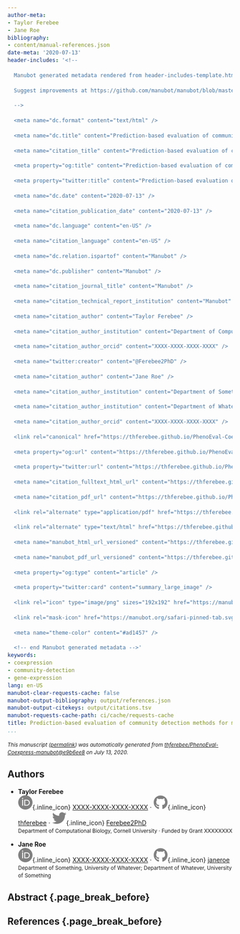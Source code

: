```yaml
---
author-meta:
- Taylor Ferebee
- Jane Roe
bibliography:
- content/manual-references.json
date-meta: '2020-07-13'
header-includes: '<!--

  Manubot generated metadata rendered from header-includes-template.html.

  Suggest improvements at https://github.com/manubot/manubot/blob/master/manubot/process/header-includes-template.html

  -->

  <meta name="dc.format" content="text/html" />

  <meta name="dc.title" content="Prediction-based evaluation of community detection methods for maize gene expression data" />

  <meta name="citation_title" content="Prediction-based evaluation of community detection methods for maize gene expression data" />

  <meta property="og:title" content="Prediction-based evaluation of community detection methods for maize gene expression data" />

  <meta property="twitter:title" content="Prediction-based evaluation of community detection methods for maize gene expression data" />

  <meta name="dc.date" content="2020-07-13" />

  <meta name="citation_publication_date" content="2020-07-13" />

  <meta name="dc.language" content="en-US" />

  <meta name="citation_language" content="en-US" />

  <meta name="dc.relation.ispartof" content="Manubot" />

  <meta name="dc.publisher" content="Manubot" />

  <meta name="citation_journal_title" content="Manubot" />

  <meta name="citation_technical_report_institution" content="Manubot" />

  <meta name="citation_author" content="Taylor Ferebee" />

  <meta name="citation_author_institution" content="Department of Computational Biology, Cornell University" />

  <meta name="citation_author_orcid" content="XXXX-XXXX-XXXX-XXXX" />

  <meta name="twitter:creator" content="@Ferebee2PhD" />

  <meta name="citation_author" content="Jane Roe" />

  <meta name="citation_author_institution" content="Department of Something, University of Whatever" />

  <meta name="citation_author_institution" content="Department of Whatever, University of Something" />

  <meta name="citation_author_orcid" content="XXXX-XXXX-XXXX-XXXX" />

  <link rel="canonical" href="https://thferebee.github.io/PhenoEval-Coexpress-manubot/" />

  <meta property="og:url" content="https://thferebee.github.io/PhenoEval-Coexpress-manubot/" />

  <meta property="twitter:url" content="https://thferebee.github.io/PhenoEval-Coexpress-manubot/" />

  <meta name="citation_fulltext_html_url" content="https://thferebee.github.io/PhenoEval-Coexpress-manubot/" />

  <meta name="citation_pdf_url" content="https://thferebee.github.io/PhenoEval-Coexpress-manubot/manuscript.pdf" />

  <link rel="alternate" type="application/pdf" href="https://thferebee.github.io/PhenoEval-Coexpress-manubot/manuscript.pdf" />

  <link rel="alternate" type="text/html" href="https://thferebee.github.io/PhenoEval-Coexpress-manubot/v/e9b6ee8142deadfff34937b17b26d04424c9cb54/" />

  <meta name="manubot_html_url_versioned" content="https://thferebee.github.io/PhenoEval-Coexpress-manubot/v/e9b6ee8142deadfff34937b17b26d04424c9cb54/" />

  <meta name="manubot_pdf_url_versioned" content="https://thferebee.github.io/PhenoEval-Coexpress-manubot/v/e9b6ee8142deadfff34937b17b26d04424c9cb54/manuscript.pdf" />

  <meta property="og:type" content="article" />

  <meta property="twitter:card" content="summary_large_image" />

  <link rel="icon" type="image/png" sizes="192x192" href="https://manubot.org/favicon-192x192.png" />

  <link rel="mask-icon" href="https://manubot.org/safari-pinned-tab.svg" color="#ad1457" />

  <meta name="theme-color" content="#ad1457" />

  <!-- end Manubot generated metadata -->'
keywords:
- coexpression
- community-detection
- gene-expression
lang: en-US
manubot-clear-requests-cache: false
manubot-output-bibliography: output/references.json
manubot-output-citekeys: output/citations.tsv
manubot-requests-cache-path: ci/cache/requests-cache
title: Prediction-based evaluation of community detection methods for maize gene expression data
...
```







<small><em>
This manuscript
([permalink](https://thferebee.github.io/PhenoEval-Coexpress-manubot/v/e9b6ee8142deadfff34937b17b26d04424c9cb54/))
was automatically generated
from [thferebee/PhenoEval-Coexpress-manubot@e9b6ee8](https://github.com/thferebee/PhenoEval-Coexpress-manubot/tree/e9b6ee8142deadfff34937b17b26d04424c9cb54)
on July 13, 2020.
</em></small>

## Authors



+ **Taylor Ferebee**<br>
    ![ORCID icon](images/orcid.svg){.inline_icon}
    [XXXX-XXXX-XXXX-XXXX](https://orcid.org/XXXX-XXXX-XXXX-XXXX)
    · ![GitHub icon](images/github.svg){.inline_icon}
    [thferebee](https://github.com/thferebee)
    · ![Twitter icon](images/twitter.svg){.inline_icon}
    [Ferebee2PhD](https://twitter.com/Ferebee2PhD)<br>
  <small>
     Department of Computational Biology, Cornell University
     · Funded by Grant XXXXXXXX
  </small>

+ **Jane Roe**<br>
    ![ORCID icon](images/orcid.svg){.inline_icon}
    [XXXX-XXXX-XXXX-XXXX](https://orcid.org/XXXX-XXXX-XXXX-XXXX)
    · ![GitHub icon](images/github.svg){.inline_icon}
    [janeroe](https://github.com/janeroe)<br>
  <small>
     Department of Something, University of Whatever; Department of Whatever, University of Something
  </small>



## Abstract {.page_break_before}




## References {.page_break_before}

<!-- Explicitly insert bibliography here -->
<div id="refs"></div>
